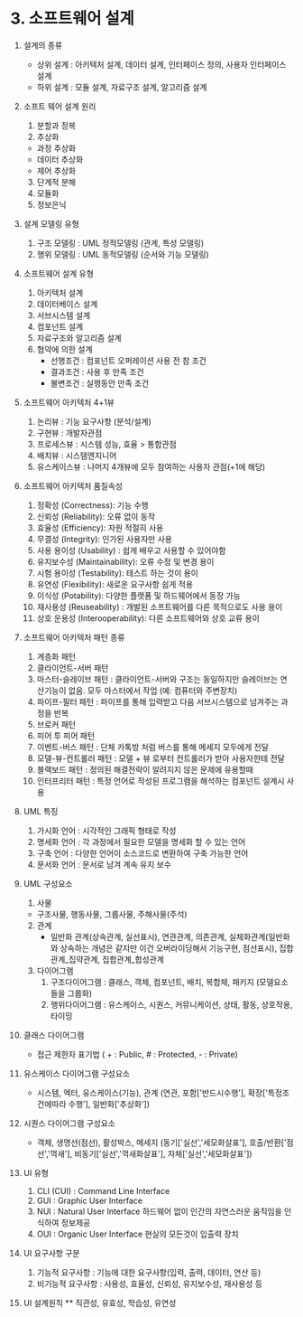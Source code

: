 # 3. 소프트웨어 설계

1. 설계의 종류
   - 상위 설계 : 아키텍처 설계, 데이터 설계, 인터페이스 정의, 사용자 인터페이스 설계
   - 하위 설계 : 모듈 설계, 자료구조 설계, 알고리즘 설계

2. 소프트 웨어 설계 원리
   1) 분할과 정복
   2) 추상화
    - 과정 추상화
    - 데이터 추상화
    - 제어 추상화
   3) 단계적 분해
   4) 모듈화
   5) 정보은닉
   
3. 설계 모델링 유형
   1) 구조 모델링 : UML 정적모델링 (관계, 특성 모델링)
   2) 행위 모델링 : UML 동적모델링 (순서와 기능 모델링)
   
4. 소프트웨어 설계 유형 
   1) 아키텍처 설계
   2) 데이터베이스 설계
   3) 서브시스템 설계
   4) 컴포넌트 설계
   5) 자료구조와 알고리즘 설계
   6) 협약에 의한 설계
      - 선행조건 : 컴포넌트 오퍼레이션 사용 전 참  조건
      - 결과조건 : 사용 후 만족 조건
      - 불변조건 : 실행동안 만족 조건
  
5. 소프트웨어 아키텍처 4+1뷰
   1) 논리뷰 : 기능 요구사항 (분석/설계)
   2) 구현뷰 : 개발자관점
   3) 프로세스뷰 : 시스템 성능, 효율 > 통합관점
   4) 배치뷰 : 시스템엔지니어
   5) 유스케이스뷰 : 나머지 4개뷰에 모두 참여하는 사용자 관점(+1에 해당)
   
6. 소프트웨어 아키텍처 품질속성
   1) 정확성 (Correctness): 기능 수행
   2) 신뢰성 (Reliability): 오류 없이 동작
   3) 효율성 (Efficiency): 자원 적절히 사용
   4) 무결성 (Integrity): 인가된 사용자만 사용
   5) 사용 용이성 (Usability) : 쉽게 배우고 사용할 수 있어야함
   6) 유지보수성 (Maintainability): 오류 수정 및 변경 용이
   7) 시험 용이성 (Testability): 테스트 하는 것이 용이
   8) 유연성 (Flexibility): 새로운 요구사항 쉽게 적용
   9) 이식성 (Potability): 다양한 플랫폼 및 하드웨어에서 동장 가능
   10) 재사용성 (Reuseability) : 개발된 소프트웨어를 다른 목적으로도 사용 용이
   11) 상호 운용성  (Interooperability): 다른 소프트웨어와 상호 교류 용이
   

7. 소프트웨어 아키텍처 패턴 종류
   1) 계층화 패턴
   2) 클라이언트-서버 패턴 
   3) 마스터-슬레이브 패턴 : 클라이언트-서버와 구조는 동일하지만 슬레이브는 연산기능이 없음. 모두 마스터에서 작업 (예: 컴퓨터와 주변장치)
   4) 파이프-필터 패턴 : 파이프를 통해 입력받고 다음 서브시스템으로 넘겨주는 과정을 반복
   5) 브로커 패턴
   6) 피어 투  피어 패턴
   7) 이벤트-버스 패턴 : 단체 카톡방 처럼 버스를 통해 메세지 모두에게 전달
   8) 모델-뷰-컨트롤러 패턴 : 모델 + 뷰 로부터 컨트롤러가 받아 사용자한테 전달
   9) 블랙보드 패턴 : 정의된 해결전략이 알려지지 않은 문제에 유용할때
   10) 인터프리터 패턴 : 특정 언어로 작성된 프로그램을 해석하는 컴포넌트 설계시 사용

8. UML 특징
   1) 가시화 언어 : 시각적인 그래픽 형태로 작성
   2) 명세화 언어 : 각 과정에서 필요한 모델을 명세화 할 수 있는 언어
   3) 구축 언어 : 다양한 언어이 소스코드로 변환하여 구축 가능한 언어
   4) 문서화 언어 : 문서로 남겨 계속 유지 보수

9. UML 구성요소
    1) 사물
      - 구조사물, 행동사물, 그룹사물, 주해사물(주석)
    2) 관계
       - 일반화 관계(상속관계, 실선표시), 연관관계, 의존관계, 실체화관계(일반화와 상속하는 개념은 같지만 이건 오버라이딩해서 기능구현, 점선표시), 집합관계_집약관계, 집합관계_합성관계
    3) 다이어그램
       1. 구조다이어그램 : 클래스, 객체, 컴포넌트, 배치, 복합체, 패키지 (모델요소들을 그룹화)
       2. 행위다이어그램 : 유스케이스, 시퀀스, 커뮤니케이션, 상태, 활동, 상호작용, 타이밍
    
10. 클래스 다이어그램
    - 접근 제한자 표기법 ( + : Public,  # : Protected, - : Private)

11. 유스케이스 다이어그램 구성요소
    - 시스템, 엑터, 유스케이스(기능), 관계 (연관, 포함['반드시수행'], 확장['특정조건에따라 수행'], 일반화['추상화'])

12. 시퀀스 다이어그램 구성요소
    - 객체, 생명선(점선), 활성박스, 메세지 (동기['실선','세모화살표'], 호출/반환['점선','꺽새'], 비동기['실선','꺽새화살표'], 자체['실선','세모화살표'])
  

13. UI 유형
    1) CLI (CUI) : Command Line Interface
    2) GUI : Graphic User Interface
    3) NUI : Natural User Interface 하드웨어 없이 인간의 자연스러운 움직임을 인식하여 정보제공
    4) OUI : Organic User Interface 현실의 모든것이 입출력 장치


14. UI 요구사항 구분
    1) 기능적 요구사항 : 기능에 대한 요구사항(입력, 출력, 데이터, 연산 등)
    2) 비기능적 요구사항 : 사용성, 효율성, 신뢰성, 유지보수성, 재사용성 등


15. UI 설계원칙 **
    직관성, 유효성, 학습성, 유연성
   
